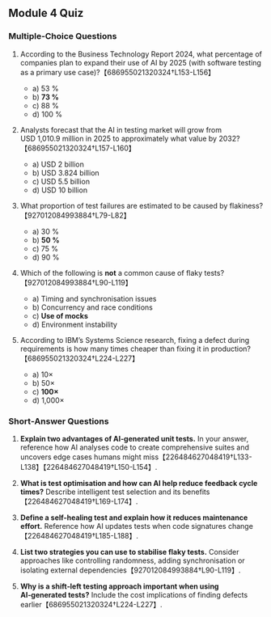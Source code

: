## Module 4 Quiz

### Multiple‑Choice Questions

1. According to the Business Technology Report 2024, what percentage of companies plan to expand their use of AI by 2025 (with software testing as a primary use case)?【686955021320324†L153-L156】
   - a) 53 %
   - b) **73 %**
   - c) 88 %
   - d) 100 %

2. Analysts forecast that the AI in testing market will grow from USD 1,010.9 million in 2025 to approximately what value by 2032?【686955021320324†L157-L160】
   - a) USD 2 billion
   - b) USD 3.824 billion
   - c) USD 5.5 billion
   - d) USD 10 billion

3. What proportion of test failures are estimated to be caused by flakiness?【927012084993884†L79-L82】
   - a) 30 %
   - b) **50 %**
   - c) 75 %
   - d) 90 %

4. Which of the following is **not** a common cause of flaky tests?【927012084993884†L90-L119】
   - a) Timing and synchronisation issues
   - b) Concurrency and race conditions
   - c) **Use of mocks**
   - d) Environment instability

5. According to IBM’s Systems Science research, fixing a defect during requirements is how many times cheaper than fixing it in production?【686955021320324†L224-L227】
   - a) 10×
   - b) 50×
   - c) **100×**
   - d) 1,000×

### Short‑Answer Questions

1. **Explain two advantages of AI‑generated unit tests.**  In your answer, reference how AI analyses code to create comprehensive suites and uncovers edge cases humans might miss【226484627048419†L133-L138】【226484627048419†L150-L154】.

2. **What is test optimisation and how can AI help reduce feedback cycle times?**  Describe intelligent test selection and its benefits【226484627048419†L169-L174】.

3. **Define a self‑healing test and explain how it reduces maintenance effort.**  Reference how AI updates tests when code signatures change【226484627048419†L185-L188】.

4. **List two strategies you can use to stabilise flaky tests.**  Consider approaches like controlling randomness, adding synchronisation or isolating external dependencies【927012084993884†L90-L119】.

5. **Why is a shift‑left testing approach important when using AI‑generated tests?**  Include the cost implications of finding defects earlier【686955021320324†L224-L227】.
